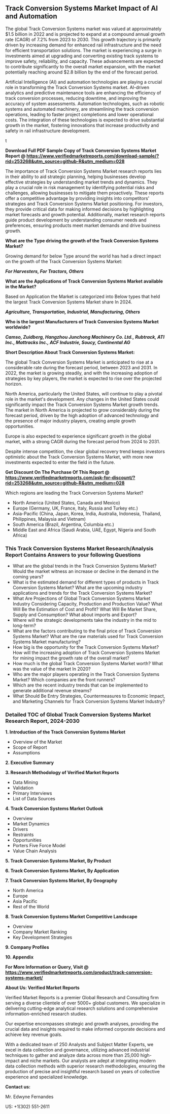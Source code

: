 <h2>Track Conversion Systems Market Impact of AI and Automation</h2><p>The global Track Conversion Systems market was valued at approximately $1.5 billion in 2022 and is projected to expand at a compound annual growth rate (CAGR) of 7.2% from 2023 to 2030. This growth trajectory is primarily driven by increasing demand for enhanced rail infrastructure and the need for efficient transportation solutions. The market is experiencing a surge in investments aimed at upgrading and converting existing track systems to improve safety, reliability, and capacity. These advancements are expected to contribute significantly to the overall market expansion, with the market potentially reaching around $2.8 billion by the end of the forecast period.</p><p>Artificial Intelligence (AI) and automation technologies are playing a crucial role in transforming the Track Conversion Systems market. AI-driven analytics and predictive maintenance tools are enhancing the efficiency of track conversion processes, reducing downtime, and improving the accuracy of system assessments. Automation technologies, such as robotic systems and automated machinery, are streamlining the track conversion operations, leading to faster project completions and lower operational costs. The integration of these technologies is expected to drive substantial growth in the market, fostering innovations that increase productivity and safety in rail infrastructure development.</p>t</p><p id="" class=""><strong>Download Full PDF Sample Copy of Track Conversion Systems Market Report @ <a href="https://www.verifiedmarketreports.com/download-sample/?rid=253268&utm_source=github-R&utm_medium=028" target="_blank">https://www.verifiedmarketreports.com/download-sample/?rid=253268&utm_source=github-R&utm_medium=028</a></strong></p><p>The importance of&nbsp;Track Conversion Systems Market research reports lies in their ability to aid strategic planning, helping businesses develop effective strategies by understanding market trends and dynamics. They play a crucial role in risk management by identifying potential risks and challenges, allowing businesses to mitigate them proactively. These reports offer a competitive advantage by providing insights into competitors' strategies and Track Conversion Systems Market positioning. For investors, they provide critical data for making informed decisions by highlighting market forecasts and growth potential. Additionally, market research reports guide product development by understanding consumer needs and preferences, ensuring products meet market demands and drive business growth.</p><p><strong>What are the&nbsp;Type driving the growth of the Track Conversion Systems Market?</strong></p><p id="" class="">Growing demand for below Type around the world has had a direct impact on the growth of the Track Conversion Systems Market:</p><em><strong>For Harvesters, For Tractors, Others</strong></em></p><strong>What are the&nbsp;Applications&nbsp;of Track Conversion Systems Market available in the Market?</strong></p><p id="" class="">Based on Application the Market is categorized into Below types that held the largest Track Conversion Systems Market share In 2024.</p><em><strong>Agriculture, Transportation, Industrial, Manufacturing, Others</strong></em></p><strong>Who is the largest Manufacturers of Track Conversion Systems Market worldwide?</strong></p><p><em><strong>Camso, Zuidberg, Hangzhou Junchong Machinery Co. Ltd., Rubtrack, ATI Inc., Mattracks Inc., ACF Industrie, Soucy, Continental AG</strong></em></p><p id="" class=""><strong>Short Description About Track Conversion Systems Market:</strong></p><p>The global Track Conversion Systems Market is anticipated to rise at a considerable rate during the forecast period, between 2023 and 2031. In 2022, the market is growing steadily, and with the increasing adoption of strategies by key players, the market is expected to rise over the projected horizon.</p><p>North America, particularly the United States, will continue to play a pivotal role in the market's development. Any changes in the United States could significantly impact the Track Conversion Systems Market growth trends. The market in North America is projected to grow considerably during the forecast period, driven by the high adoption of advanced technology and the presence of major industry players, creating ample growth opportunities.</p><p>Europe is also expected to experience significant growth in the global market, with a strong CAGR during the forecast period from 2024 to 2031.</p><p>Despite intense competition, the clear global recovery trend keeps investors optimistic about the Track Conversion Systems Market, with more new investments expected to enter the field in the future.</p><p id="" class=""><strong>Get Discount On The Purchase Of This Report @ <a href="https://www.verifiedmarketreports.com/ask-for-discount/?rid=253268&utm_source=github-R&utm_medium=028" target="_blank">https://www.verifiedmarketreports.com/ask-for-discount/?rid=253268&utm_source=github-R&utm_medium=028</a></strong></p>Which regions are leading the Track Conversion Systems Market?</p><ul><li>North America (United States, Canada and Mexico)</li><li>Europe (Germany, UK, France, Italy, Russia and Turkey etc.)</li><li>Asia-Pacific (China, Japan, Korea, India, Australia, Indonesia, Thailand, Philippines, Malaysia and Vietnam)</li><li>South America (Brazil, Argentina, Columbia etc.)</li><li>Middle East and Africa (Saudi Arabia, UAE, Egypt, Nigeria and South Africa)</li></ul><h3 id="" class="">This Track Conversion Systems Market Research/Analysis Report Contains Answers to your following Questions</h3><ul><li>What are the global trends in the Track Conversion Systems Market? Would the market witness an increase or decline in the demand in the coming years?</li><li>What is the estimated demand for different types of products in Track Conversion Systems Market? What are the upcoming industry applications and trends for the Track Conversion Systems Market?</li><li>What Are Projections of Global Track Conversion Systems Market Industry Considering Capacity, Production and Production Value? What Will Be the Estimation of Cost and Profit? What Will Be Market Share, Supply and Consumption? What about imports and Export?</li><li>Where will the strategic developments take the industry in the mid to long-term?</li><li>What are the factors contributing to the final price of Track Conversion Systems Market? What are the raw materials used for Track Conversion Systems Market manufacturing?</li><li>How big is the opportunity for the Track Conversion Systems Market? How will the increasing adoption of Track Conversion Systems Market for mining impact the growth rate of the overall market?</li><li>How much is the global Track Conversion Systems Market worth? What was the value of the market In 2020?</li><li>Who are the major players operating in the Track Conversion Systems Market? Which companies are the front runners?</li><li>Which are the recent industry trends that can be implemented to generate additional revenue streams?</li><li>What Should Be Entry Strategies, Countermeasures to Economic Impact, and Marketing Channels for Track Conversion Systems Market Industry?</li></ul><h3 id="" class="">Detailed TOC of Global Track Conversion Systems Market Research Report, 2024-2030</h3><p id="" class=""><strong>1. Introduction of the Track Conversion Systems Market</strong></p><ul><li>Overview of the Market</li><li>Scope of Report</li><li>Assumptions</li></ul><p id="" class=""><strong>2. Executive Summary</strong></p><p id="" class=""><strong>3. Research Methodology of Verified Market Reports</strong></p><ul><li>Data Mining</li><li>Validation</li><li>Primary Interviews</li><li>List of Data Sources</li></ul><p id="" class=""><strong>4. Track Conversion Systems Market Outlook</strong></p><ul><li>Overview</li><li>Market Dynamics</li><li>Drivers</li><li>Restraints</li><li>Opportunities</li><li>Porters Five Force Model</li><li>Value Chain Analysis</li></ul><p id="" class=""><strong>5. Track Conversion Systems Market, By Product</strong></p><p id="" class=""><strong>6. Track Conversion Systems Market, By Application</strong></p><p id="" class=""><strong>7. Track Conversion Systems Market, By Geography</strong></p><ul><li>North America</li><li>Europe</li><li>Asia Pacific</li><li>Rest of the World</li></ul><p id="" class=""><strong>8. Track Conversion Systems Market Competitive Landscape</strong></p><ul><li>Overview</li><li>Company Market Ranking</li><li>Key Development Strategies</li></ul><p id="" class=""><strong>9. Company Profiles</strong></p><p id="" class=""><strong>10. Appendix</strong></p><p id="" class=""><strong>For More Information or Query, Visit @ <a href="https://www.verifiedmarketreports.com/product/track-conversion-systems-market/" target="_blank">https://www.verifiedmarketreports.com/product/track-conversion-systems-market/</a></strong></p><p id="" class=""><strong>About Us: Verified Market Reports</strong></p><p id="" class="">Verified Market Reports is a premier Global Research and Consulting firm serving a diverse clientele of over 5000+ global customers. We specialize in delivering cutting-edge analytical research solutions and comprehensive information-enriched research studies.</p><p id="" class="">Our expertise encompasses strategic and growth analyses, providing the crucial data and insights required to make informed corporate decisions and achieve key revenue goals.</p><p id="" class="">With a dedicated team of 250 Analysts and Subject Matter Experts, we excel in data collection and governance, utilizing advanced industrial techniques to gather and analyze data across more than 25,000 high-impact and niche markets. Our analysts are adept at integrating modern data collection methods with superior research methodologies, ensuring the production of precise and insightful research based on years of collective experience and specialized knowledge.</p><p id="" class=""><strong>Contact us:</strong></p><p id="" class="">Mr. Edwyne Fernandes</p><p id="" class="">US: +1(302) 551-2611</p>